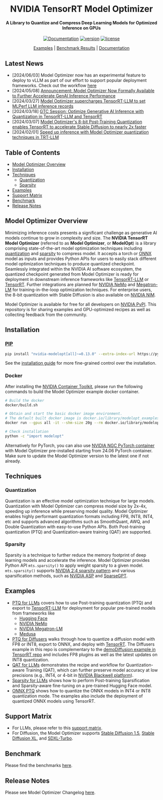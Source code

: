 <div align="center">

# NVIDIA TensorRT Model Optimizer

#### A Library to Quantize and Compress Deep Learning Models for Optimized Inference on GPUs

[![Documentation](https://img.shields.io/badge/Documentation-latest-brightgreen.svg?style=flat)](https://nvidia.github.io/TensorRT-Model-Optimizer)
[![version](https://img.shields.io/pypi/v/nvidia-modelopt?label=Release)](https://pypi.org/project/nvidia-modelopt/)
[![license](https://img.shields.io/badge/License-MIT-blue)](./LICENSE)

[Examples](#examples) |
[Benchmark Results](./benchmark.md) |
[Documentation](https://nvidia.github.io/TensorRT-Model-Optimizer)

</div>

## Latest News

- \[2024/06/03\] Model Optimizer now has an experimental feature to deploy to vLLM as part of our effort to support popular deployment frameworks. Check out the workflow [here](./llm_ptq/README.md#deploy-fp8-quantized-model-using-vllm)
- \[2024/05/08\] [Announcement: Model Optimizer Now Formally Available to Further Accelerate GenAI Inference Performance](https://developer.nvidia.com/blog/accelerate-generative-ai-inference-performance-with-nvidia-tensorrt-model-optimizer-now-publicly-available/)
- \[2024/03/27\] [Model Optimizer supercharges TensorRT-LLM to set MLPerf LLM inference records](https://developer.nvidia.com/blog/nvidia-h200-tensor-core-gpus-and-nvidia-tensorrt-llm-set-mlperf-llm-inference-records/)
- \[2024/03/18\] [GTC Session: Optimize Generative AI Inference with Quantization in TensorRT-LLM and TensorRT](https://www.nvidia.com/en-us/on-demand/session/gtc24-s63213/)
- \[2024/03/07\] [Model Optimizer's 8-bit Post-Training Quantization enables TensorRT to accelerate Stable Diffusion to nearly 2x faster](https://developer.nvidia.com/blog/tensorrt-accelerates-stable-diffusion-nearly-2x-faster-with-8-bit-post-training-quantization/)
- \[2024/02/01\] [Speed up inference with Model Optimizer quantization techniques in TRT-LLM](https://github.com/NVIDIA/TensorRT-LLM/blob/main/docs/source/blogs/quantization-in-TRT-LLM.md)

## Table of Contents

- [Model Optimizer Overview](#model-optimizer-overview)
- [Installation](#installation)
- [Techniques](#techniques)
  - [Quantization](#quantization)
  - [Sparsity](#sparsity)
- [Examples](#examples)
- [Support Matrix](#support-matrix)
- [Benchmark](#benchmark)
- [Release Notes](#release-notes)

## Model Optimizer Overview

Minimizing inference costs presents a significant challenge as generative AI models continue to grow in complexity and size. The **NVIDIA TensorRT Model Optimizer** (referred to as **Model Optimizer**, or **ModelOpt**) is a library comprising state-of-the-art model optimization techniques including [quantization](#quantization) and [sparsity](#sparsity) to compress model. It accepts a torch or [ONNX](https://github.com/onnx/onnx) model as inputs and provides Python APIs for users to easily stack different model optimization techniques to produce quantized checkpoint. Seamlessly integrated within the NVIDIA AI software ecosystem, the quantized checkpoint generated from Model Optimizer is ready for deployment in downstream inference frameworks like [TensorRT-LLM](https://github.com/NVIDIA/TensorRT-LLM/tree/main/examples/quantization) or [TensorRT](https://github.com/NVIDIA/TensorRT). Further integrations are planned for [NVIDIA NeMo](https://github.com/NVIDIA/NeMo) and [Megatron-LM](https://github.com/NVIDIA/Megatron-LM) for training-in-the-loop optimization techniques. For enterprise users, the 8-bit quantization with Stable Diffusion is also available on [NVIDIA NIM](https://developer.nvidia.com/blog/nvidia-nim-offers-optimized-inference-microservices-for-deploying-ai-models-at-scale/).

Model Optimizer is available for free for all developers on [NVIDIA PyPI](https://pypi.org/project/nvidia-modelopt/). This repository is for sharing examples and GPU-optimized recipes as well as collecting feedback from the community.

## Installation

### [PIP](https://pypi.org/project/nvidia-modelopt/)

```bash
pip install "nvidia-modelopt[all]~=0.13.0" --extra-index-url https://pypi.nvidia.com
```

See the [installation guide](https://nvidia.github.io/TensorRT-Model-Optimizer/getting_started/2_installation.html) for more fine-grained control over the installation.

### Docker

After installing the [NVIDIA Container Toolkit](https://docs.nvidia.com/datacenter/cloud-native/container-toolkit),
please run the following commands to build the Model Optimizer example docker container.

```bash
# Build the docker
docker/build.sh

# Obtain and start the basic docker image environment.
# The default built docker image is docker.io/library/modelopt_examples:latest
docker run --gpus all -it --shm-size 20g --rm docker.io/library/modelopt_examples:latest bash

# Check installation
python -c "import modelopt"
```

Alternatively for PyTorch, you can also use [NVIDIA NGC PyTorch container](https://catalog.ngc.nvidia.com/orgs/nvidia/containers/pytorch/tags) with Model Optimizer pre-installed starting from 24.06 PyTorch container. Make sure to update the Model Optimizer version to the latest one if not already.

## Techniques

### Quantization

Quantization is an effective model optimization technique for large models. Quantization with Model Optimizer can compress model size by 2x-4x, speeding up inference while preserving model quality. Model Optimizer enables highly performant quantization formats including FP8, INT8, INT4, etc and supports advanced algorithms such as SmoothQuant, AWQ, and Double Quantization with easy-to-use Python APIs. Both Post-training quantization (PTQ) and Quantization-aware training (QAT) are supported.

### Sparsity

Sparsity is a technique to further reduce the memory footprint of deep learning models and accelerate the inference. Model Optimizer provides Python API `mts.sparsity()` to apply weight sparsity to a given model. `mts.sparsity()` supports [NVIDIA 2:4 sparsity pattern](https://arxiv.org/pdf/2104.08378) and various sparsification methods, such as [NVIDIA ASP](https://github.com/NVIDIA/apex/tree/master/apex/contrib/sparsity) and [SparseGPT](https://arxiv.org/abs/2301.00774).

## Examples

- [PTQ for LLMs](./llm_ptq/README.md) covers how to use Post-training quantization (PTQ) and export to [TensorRT-LLM](https://github.com/NVIDIA/TensorRT-LLM) for deployment for popular pre-trained models from frameworks like
  - [Hugging Face](https://huggingface.co/docs/hub/en/models-the-hub)
  - [NVIDIA NeMo](https://github.com/NVIDIA/NeMo)
  - [NVIDIA Megatron-LM](https://github.com/NVIDIA/Megatron-LM)
  - [Medusa](https://github.com/FasterDecoding/Medusa)
- [PTQ for Diffusers](./diffusers/quantization/README.md) walks through how to quantize a diffusion model with FP8 or INT8, export to ONNX, and deploy with [TensorRT](https://github.com/NVIDIA/TensorRT/tree/release/10.0/demo/Diffusion). The Diffusers example in this repo is complementary to the [demoDiffusion example in TensorRT repo](https://github.com/NVIDIA/TensorRT/tree/release/9.3/demo/Diffusion#introduction) and includes FP8 plugins as well as the latest updates on INT8 quantization.
- [QAT for LLMs](./llm_qat/README.md) demonstrates the recipe and workflow for Quantization-aware Training (QAT), which can further preserve model accuracy at low precisions (e.g., INT4, or 4-bit in [NVIDIA Blackwell platform](https://www.nvidia.com/en-us/data-center/technologies/blackwell-architecture/)).
- [Sparsity for LLMs](./llm_sparsity/README.md) shows how to perform Post-training Sparsification and Sparsity-aware fine-tuning on a pre-trained Hugging Face model.
- [ONNX PTQ](./onnx_ptq/README.md) shows how to quantize the ONNX models in INT4 or INT8 quantization mode. The examples also include the deployment of quantized ONNX models using TensorRT.

## Support Matrix

- For LLMs, please refer to this [support matrix](./llm_ptq/README.md#model-support-list).
- For Diffusion, the Model Optimizer supports [Stable Diffusion 1.5](https://huggingface.co/runwayml/stable-diffusion-v1-5), [Stable Diffusion XL](https://huggingface.co/papers/2307.01952), and [SDXL-Turbo](https://huggingface.co/stabilityai/sdxl-turbo).

## Benchmark

Please find the benchmarks [here](./benchmark.md).

## Release Notes

Please see Model Optimizer Changelog [here](https://nvidia.github.io/TensorRT-Model-Optimizer/reference/0_versions.html).
